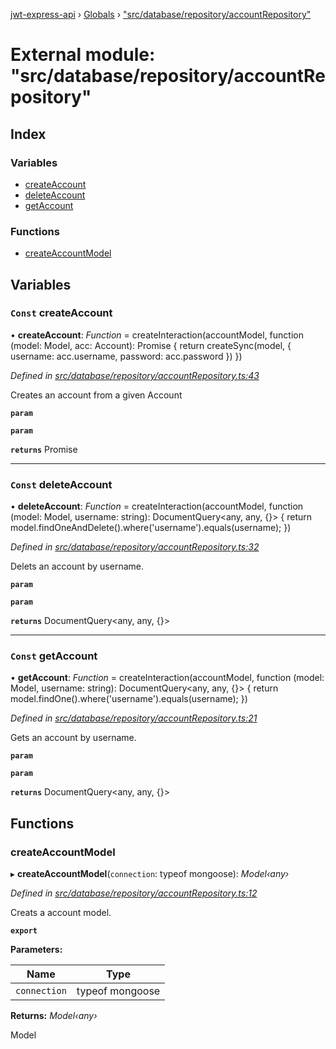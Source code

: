 [jwt-express-api](../README.md) › [Globals](../globals.md) › ["src/database/repository/accountRepository"](_src_database_repository_accountrepository_.md)

# External module: "src/database/repository/accountRepository"

## Index

### Variables

* [createAccount](_src_database_repository_accountrepository_.md#const-createaccount)
* [deleteAccount](_src_database_repository_accountrepository_.md#const-deleteaccount)
* [getAccount](_src_database_repository_accountrepository_.md#const-getaccount)

### Functions

* [createAccountModel](_src_database_repository_accountrepository_.md#createaccountmodel)

## Variables

### `Const` createAccount

• **createAccount**: *Function* = createInteraction(accountModel,
    function (model: Model<any>, acc: Account): Promise<any> {
        return createSync(model, { username: acc.username, password: acc.password })
    })

*Defined in [src/database/repository/accountRepository.ts:43](https://github.com/Morganb816/JWT-Authentication/blob/f809911/src/database/repository/accountRepository.ts#L43)*

Creates an account from a given Account

**`param`** 

**`param`** 

**`returns`** Promise<any>

___

### `Const` deleteAccount

• **deleteAccount**: *Function* = createInteraction(accountModel,
    function (model: Model<any>, username: string): DocumentQuery<any, any, {}> {
        return model.findOneAndDelete().where('username').equals(username);
    })

*Defined in [src/database/repository/accountRepository.ts:32](https://github.com/Morganb816/JWT-Authentication/blob/f809911/src/database/repository/accountRepository.ts#L32)*

Delets an account by username.

**`param`** 

**`param`** 

**`returns`** DocumentQuery<any, any, {}>

___

### `Const` getAccount

• **getAccount**: *Function* = createInteraction(accountModel,
    function (model: Model<any>, username: string): DocumentQuery<any, any, {}> {
        return model.findOne().where('username').equals(username);
    })

*Defined in [src/database/repository/accountRepository.ts:21](https://github.com/Morganb816/JWT-Authentication/blob/f809911/src/database/repository/accountRepository.ts#L21)*

Gets an account by username.

**`param`** 

**`param`** 

**`returns`** DocumentQuery<any, any, {}>

## Functions

###  createAccountModel

▸ **createAccountModel**(`connection`: typeof mongoose): *Model‹any›*

*Defined in [src/database/repository/accountRepository.ts:12](https://github.com/Morganb816/JWT-Authentication/blob/f809911/src/database/repository/accountRepository.ts#L12)*

Creats a account model.

**`export`** 

**Parameters:**

Name | Type |
------ | ------ |
`connection` | typeof mongoose |

**Returns:** *Model‹any›*

Model<any>
